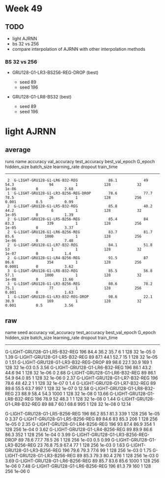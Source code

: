 # Week 49

## TODO
- light AJRNN
- bs 32 vs 256
- compare interpolation of AJRNN with other interpolation methods 

### BS 32 vs 256

- GRU128-G1-LR3-BS256-REG-DROP (best)
  - seed 89
  - seed 196

- GRU128-G1-LR8-BS32 (best)
  - seed 89
  - seed 196


# light AJRNN
## average

 runs  name                                    accuracy    val_accuracy    test_accuracy    best_val_epoch    G_epoch    hidden_size    batch_size    learning_rate    dropout    train_time
------  -----------------------------------  ----------  --------------  ---------------  ----------------  ---------  -------------  ------------  ---------------  ---------  ------------
     2  G-LIGHT-GRU128-G1-LR6-B32-REG              86.1            49               54.3                94          1            128            32           1e-06         0            2.68
     1  G-LIGHT-GRU128-G1-LR3-B256-REG-DROP        78.6            77.7             78.5                26          1            128           256           0.001         0.5          0.99
     2  G-LIGHT-GRU128-G1-LR5-B32-REG              85.8            40.2             44.2                 6          1            128            32           1e-05         0            1.39
     2  G-LIGHT-GRU128-G1-LR5-B256-REG             85.4            84               83.3               339          1            128           256           1e-05         0            3.37
     2  G-LIGHT-GRU128-G1-LR6-B256-REG             83.7            81.7             85.6              1000          1            128           256           1e-06         0            7.48
     2  G-LIGHT-GRU128-G1-LR7-B32-REG              84.1            51.8             53                   1          1            128            32           1e-07         0            1.4
     2  G-LIGHT-GRU128-G1-LR4-B256-REG             91.5            87               86.6               354          1            128           256           0.0001        0            3.62
     3  G-LIGHT-GRU128-G1-LR8-B32-REG              85.5            56.8             57.1              1000          1            128            32           1e-08         0           13.66
     3  G-LIGHT-GRU128-G1-LR3-B256-REG             80.6            78.2             75.1                77          1            128           256           0.001         0            1.63
     1  G-LIGHT-GRU128-G1-LR3-B32-REG-DROP         98.6            22.1             30.9               169          1            128            32           0.001         0.5          3.56

## raw
name                                     seed    accuracy    val_accuracy  test_accuracy      best_val_epoch    G_epoch    hidden_size    batch_size    learning_rate    dropout  train_time
-----------------------------------  ------  ----------  --------------  ---------------  ----------------  ---------  -------------  ------------  ---------------  ---------  ------------
G-LIGHT-GRU128-G1-LR5-B32-REG           196        84.4            36.2  35.7                            6          1            128            32           1e-05         0    1.39
G-LIGHT-GRU128-G1-LR5-B32-REG            89        87.1            44.1  52.7                           15          1            128            32           1e-05         0    1.51
G-LIGHT-GRU128-G1-LR3-B32-REG-DROP       89        98.6            22.1  30.9                          169          1            128            32           1e-03         0.5  3.56
G-LIGHT-GRU128-G1-LR6-B32-REG           196        86.1            43.2  44.6                           94          1            128            32           1e-06         0    2.68
G-LIGHT-GRU128-G1-LR6-B32-REG            89        86.1            54.9  64.0                           85          1            128            32           1e-06         0    2.37
G-LIGHT-GRU128-G1-LR7-B32-REG           196        78.6            48    42.2                            1          1            128            32           1e-07         0    1.4
G-LIGHT-GRU128-G1-LR7-B32-REG            89        89.6            55.5  63.7                          997          1            128            32           1e-07         0    12.58
G-LIGHT-GRU128-G1-LR8-B32-REG            23        88.9            58.4  54.3                         1000          1            128            32           1e-08         0    13.66
G-LIGHT-GRU128-G1-LR8-B32-REG           196        78.9            52    48.3                            1          1            128            32           1e-08         0    1.44
G-LIGHT-GRU128-G1-LR8-B32-REG            89        88.7            60.1  68.6                          995          1            128            32           1e-08         0    12.14

G-LIGHT-GRU128-G1-LR5-B256-REG          196        86.2            85.1  81.3                          339          1            128           256           1e-05         0    3.37
G-LIGHT-GRU128-G1-LR5-B256-REG           89        84.6            83    85.3                          206          1            128           256           1e-05         0    2.35
G-LIGHT-GRU128-G1-LR4-B256-REG          196        93              87.4  86.9                          354          1            128           256           1e-04         0    3.62
G-LIGHT-GRU128-G1-LR4-B256-REG           89        89.9            86.6  86.3                          352          1            128           256           1e-04         0    3.99
G-LIGHT-GRU128-G1-LR3-B256-REG-DROP      89        78.6            77.7  78.5                           26          1            128           256           1e-03         0.5  0.99
G-LIGHT-GRU128-G1-LR3-B256-REG           23        76.8            75.9  67.4                           77          1            128           256           1e-03         0    1.63
G-LIGHT-GRU128-G1-LR3-B256-REG          196        79.6            79.3  77.6                           99          1            128           256           1e-03         0    1.75
G-LIGHT-GRU128-G1-LR3-B256-REG           89        85.3            79.3  80.4                          276          1            128           256           1e-03         0    3.69
G-LIGHT-GRU128-G1-LR6-B256-REG           89        85.7            83.6  85.6                         1000          1            128           256           1e-06         0    7.48
G-LIGHT-GRU128-G1-LR6-B256-REG          196        81.3            79                                  160          1            128           256           1e-06         0
